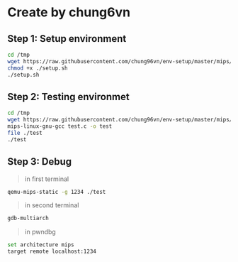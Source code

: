 # Create by chung6vn

## Step 1: Setup environment
```bash
cd /tmp
wget https://raw.githubusercontent.com/chung96vn/env-setup/master/mips/setup.sh
chmod +x ./setup.sh
./setup.sh
```

## Step 2: Testing environmet
```bash
cd /tmp
wget https://raw.githubusercontent.com/chung96vn/env-setup/master/mips/test.c
mips-linux-gnu-gcc test.c -o test
file ./test
./test
```

## Step 3: Debug
> in first terminal
```bash
qemu-mips-static -g 1234 ./test
```
> in second terminal
```bash
gdb-multiarch
```
> in pwndbg
```bash
set architecture mips
target remote localhost:1234
```
